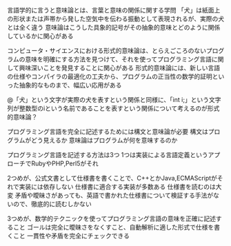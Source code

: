 言語学的に言うと意味論とは、言葉と意味の関係に関する学問
「犬」は紙面上の形状または声帯から発した空気中を伝わる振動として表現されるが、実際の犬とは全く違う
意味論はこうした具象的記号がその抽象的意味とどのように関係しているかに関心がある

コンピュータ・サイエンスにおける形式的意味論は、とらえごころのないプログラムの意味を明確にする方法を見つけて、それを使ってプログラミング言語に関して興味深いことを発見することに関心がある
形式的意味論には、新しい言語の仕様やコンパイラの最適化の工夫から、プログラムの正当性の数学的証明といった抽象的なものまで、幅広い応用がある


@「犬」という文字が実際の犬を表すという関係と同様に、「int i;」という文字列が整数型のiという名前であることを表すという関係について考えるのが形式的意味論？

プログラミング言語を完全に記述するためには構文と意味論が必要
構文はプログラムがどう見えるか
意味論はプログラムが何を意味するのか

プログラミング言語を記述する方法は3つ
1つは実装による言語定義というアプローチでRubyやPHP,Perl5がそれ

2つめが、公式文書として仕様書を書くことで、C++とかJava,ECMAScriptがそれで実装には依存しない
仕様書に適合する実装が多数ある
仕様書を読むのは大変
矛盾や曖昧さがあっても、英語で書かれた仕様書について検証する手法がないので、徹底的に読むしかない

3つめが、数学的テクニックを使ってプログラミング言語の意味を正確に記述すること
ゴールは完全に曖昧さをなくすこと、自動解析に適した形式で仕様を書くこと
一貫性や矛盾を完全にチェックできる

